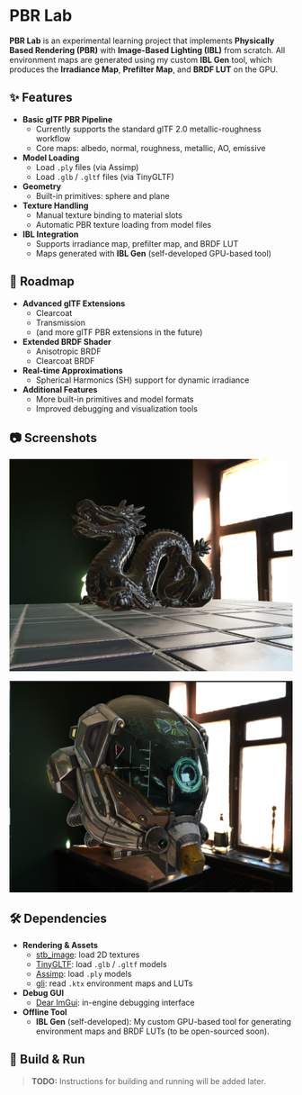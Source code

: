 # PBR Lab

**PBR Lab** is an experimental learning project that implements **Physically Based Rendering (PBR)** with **Image-Based Lighting (IBL)** from scratch.
All environment maps are generated using my custom **IBL Gen** tool, which produces the **Irradiance Map**, **Prefilter Map**, and **BRDF LUT** on the GPU.


## ✨ Features

- **Basic glTF PBR Pipeline**
  - Currently supports the standard glTF 2.0 metallic-roughness workflow
  - Core maps: albedo, normal, roughness, metallic, AO, emissive
- **Model Loading**
  - Load `.ply` files (via Assimp)
  - Load `.glb` / `.gltf` files (via TinyGLTF)
- **Geometry**
  - Built-in primitives: sphere and plane
- **Texture Handling**
  - Manual texture binding to material slots
  - Automatic PBR texture loading from model files
- **IBL Integration**
  - Supports irradiance map, prefilter map, and BRDF LUT
  - Maps generated with **IBL Gen** (self-developed GPU-based tool)

## 🚀 Roadmap

- **Advanced glTF Extensions**
  - Clearcoat  
  - Transmission  
  - (and more glTF PBR extensions in the future)
- **Extended BRDF Shader**
  - Anisotropic BRDF  
  - Clearcoat BRDF
- **Real-time Approximations**
  - Spherical Harmonics (SH) support for dynamic irradiance
- **Additional Features**
  - More built-in primitives and model formats
  - Improved debugging and visualization tools

## 📷 Screenshots

![Result](examples/result.png)

![Result-1](examples/result-1.png)


## 🛠️ Dependencies

- **Rendering & Assets**
  - [stb_image](https://github.com/nothings/stb): load 2D textures
  - [TinyGLTF](https://github.com/syoyo/tinygltf): load `.glb` / `.gltf` models
  - [Assimp](https://github.com/assimp/assimp): load `.ply` models
  - [gli](https://github.com/g-truc/gli): read `.ktx` environment maps and LUTs
- **Debug GUI**
  - [Dear ImGui](https://github.com/ocornut/imgui): in-engine debugging interface
- **Offline Tool**
  - **IBL Gen** (self-developed): My custom GPU-based tool for generating environment maps and BRDF LUTs (to be open-sourced soon).


## 🔧 Build & Run

> **TODO:** Instructions for building and running will be added later.


